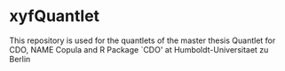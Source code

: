xyfQuantlet
===========


This repository is used for the quantlets of the master thesis Quantlet for CDO, NAME Copula and R Package `CDO' at Humboldt-Universitaet zu Berlin

